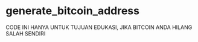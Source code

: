 # generate_bitcoin_address
CODE INI HANYA UNTUK TUJUAN EDUKASI, JIKA  BITCOIN ANDA HILANG SALAH SENDIRI 
